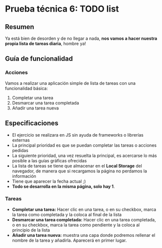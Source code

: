 # Prueba técnica 6: TODO list


## Resumen

Ya está bien de desorden y de no llegar a nada, **nos vamos a hacer nuestra propia lista de tareas diaria**, hombre ya!

## Guía de funcionalidad

### Acciones

Vamos a realizar una aplicación simple de lista de tareas con una funcionalidad básica:

1. Completar una tarea
2. Desmarcar una tarea completada
3. Añadir una tarea nueva

## Especificaciones

* El ejercicio se realizara en JS sin ayuda de frameworks o librerías externas
* La principal prioridad es que se puedan completar las tareas o acciones pedidas
* La siguiente prioridad, una vez resuelta la principal, es acercarse lo más posible a las guías gráficas ofrecidas
* La lista de tareas se tiene que almacenar en el **Local Storage** del navegador, de manera que si recargamos la página no perdamos la información
* Tiene que aparecer la fecha actual ;)
* **Todo se desarrolla en la misma página, solo hay 1**.


### Tareas

* **Completar una tarea:** Hacer clic en una tarea, o en su checkbox, marca la tarea como completada y la coloca al final de la lista
* **Desmarcar una tarea completada:** Hacer clic en una tarea completada, o en su checkbox, marca la tarea como pendiente y la coloca al principio de la lista
* **Añadir una tarea nueva:** muestra una capa donde podremos rellenar el nombre de la tarea y añadirla. Aparecerá en primer lugar.

